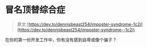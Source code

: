 # 冒名顶替综合症

> 原文:[https://dev.to/dennisbeast254/imposter-syndrome-1c2i](https://dev.to/dennisbeast254/imposter-syndrome--1c2i)

在你的第一份开发工作中，你有没有感到自卑或像个骗子？